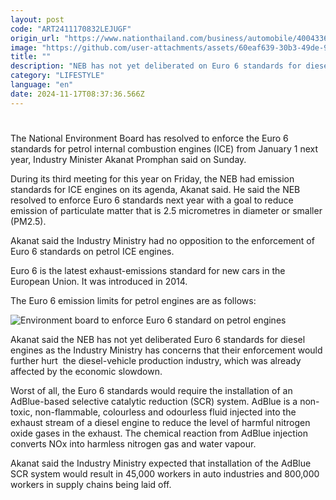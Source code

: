 ```yaml
---
layout: post
code: "ART2411170832LEJUGF"
origin_url: "https://www.nationthailand.com/business/automobile/40043362"
image: "https://github.com/user-attachments/assets/60eaf639-30b3-49de-922c-d746f844e3ef"
title: ""
description: "NEB has not yet deliberated on Euro 6 standards for diesel engines as Industry Ministry has concerns"
category: "LIFESTYLE"
language: "en"
date: 2024-11-17T08:37:36.566Z
---
```


# 









The National Environment Board has resolved to enforce the Euro 6 standards for petrol internal combustion engines (ICE) from January 1 next year, Industry Minister Akanat Promphan said on Sunday.

During its third meeting for this year on Friday, the NEB had emission standards for ICE engines on its agenda, Akanat said. He said the NEB resolved to enforce Euro 6 standards next year with a goal to reduce emission of particulate matter that is 2.5 micrometres in diameter or smaller (PM2.5).

Akanat said the Industry Ministry had no opposition to the enforcement of Euro 6 standards on petrol ICE engines.



Euro 6 is the latest exhaust-emissions standard for new cars in the European Union. It was introduced in 2014.

The Euro 6 emission limits for petrol engines are as follows:

  ![Environment board to enforce Euro 6 standard on petrol engines](https://github.com/user-attachments/assets/d37fd3ed-43b8-4c32-aa0c-f64ebfaf81d1)

Akanat said the NEB has not yet deliberated Euro 6 standards for diesel engines as the Industry Ministry has concerns that their enforcement would further hurt  the diesel-vehicle production industry, which was already affected by the economic slowdown.

Worst of all, the Euro 6 standards would require the installation of an AdBlue-based selective catalytic reduction (SCR) system. AdBlue is a non-toxic, non-flammable, colourless and odourless fluid injected into the exhaust stream of a diesel engine to reduce the level of harmful nitrogen oxide gases in the exhaust. The chemical reaction from AdBlue injection converts NOx into harmless nitrogen gas and water vapour.  
  
Akanat said the Industry Ministry expected that installation of the AdBlue SCR system would result in 45,000 workers in auto industries and 800,000 workers in supply chains being laid off.
